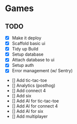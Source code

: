 # Games

## TODO

- [x] Make it deploy
- [x] Scaffold basic ui
- [x] Tidy up Build
- [x] Setup database
- [x] Attach database to ui
- [x] Setup auth
- [x] Error management (w/ Sentry)
- [] Add tic-tac-toe
- [] Analytics (posthog)
- [] Add connect 4
- [] Add six
- [] Add AI for tic-tac-toe
- [] Add AI for connect 4
- [] Add AI for six
- [] Add multiplayer
